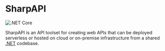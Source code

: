 # SharpAPI

![.NET Core](https://github.com/jonathanpotts/SharpApi/workflows/.NET%20Core/badge.svg)

SharpAPI is an API toolset for creating web APIs that can be deployed serverless or hosted on cloud or on-premise infrastructure from a shared [.NET](https://dot.net/) codebase.
